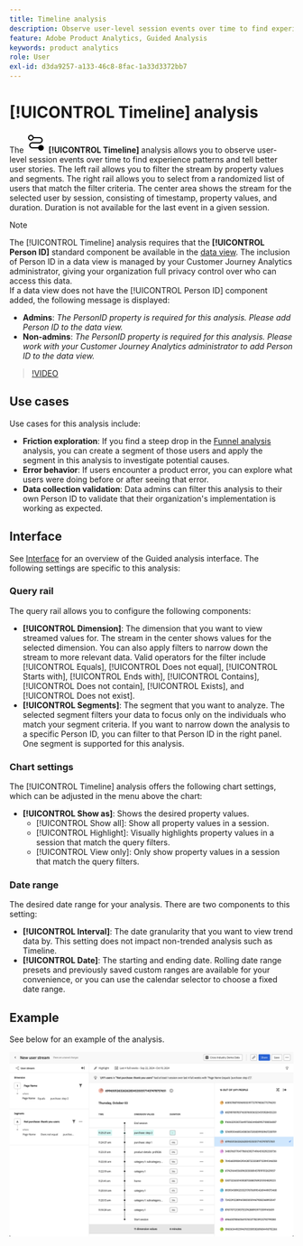 ```yaml
---
title: Timeline analysis
description: Observe user-level session events over time to find experience patterns.
feature: Adobe Product Analytics, Guided Analysis
keywords: product analytics
role: User
exl-id: d3da9257-a133-46c8-8fac-1a33d3372bb7
---
```

# [!UICONTROL Timeline] analysis

The ![Timeline](/help/assets/icons/Timeline.svg) **[!UICONTROL Timeline]** analysis allows you to observe user-level session events over time to find experience patterns and tell better user stories. The left rail allows you to filter the stream by property values and segments. The right rail allows you to select from a randomized list of users that match the filter criteria. The center area shows the stream for the selected user by session, consisting of timestamp, property values, and duration. Duration is not available for the last event in a given session.


>[!NOTE]
>
>The [!UICONTROL Timeline] analysis requires that the **[!UICONTROL Person ID]** standard component be available in the [data view](/help/data-views/component-reference.md#optional). The inclusion of Person ID in a data view is managed by your Customer Journey Analytics administrator, giving your organization full privacy control over who can access this data.
><br/>If a data view does not have the [!UICONTROL Person ID] component added, the following message is displayed:
>
>* **Admins**: *The PersonID property is required for this analysis. Please add Person ID to the data view.*
>* **Non-admins**: *The PersonID property is required for this analysis. Please work with your Customer Journey Analytics administrator to add Person ID to the data view.*

>[!VIDEO](https://video.tv.adobe.com/v/3427810/?learn=on)



## Use cases

Use cases for this analysis include:

* **Friction exploration**: If you find a steep drop in the [Funnel analysis](funnel.md) analysis, you can create a segment of those users and apply the segment in this analysis to investigate potential causes.
* **Error behavior**: If users encounter a product error, you can explore what users were doing before or after seeing that error.
* **Data collection validation**: Data admins can filter this analysis to their own Person ID to validate that their organization's implementation is working as expected.

## Interface

See [Interface](../overview.md#interface) for an overview of the Guided analysis interface. The following settings are specific to this analysis:

### Query rail

The query rail allows you to configure the following components:

* **[!UICONTROL Dimension]**: The dimension that you want to view streamed values for. The stream in the center shows values for the selected dimension. You can also apply filters to narrow down the stream to more relevant data. Valid operators for the filter include [!UICONTROL Equals], [!UICONTROL Does not equal], [!UICONTROL Starts with], [!UICONTROL Ends with], [!UICONTROL Contains], [!UICONTROL Does not contain], [!UICONTROL Exists], and [!UICONTROL Does not exist].
* **[!UICONTROL Segments]**: The segment that you want to analyze. The selected segment filters your data to focus only on the individuals who match your segment criteria. If you want to narrow down the analysis to a specific Person ID, you can filter to that Person ID in the right panel. One segment is supported for this analysis. 

### Chart settings

The [!UICONTROL Timeline] analysis offers the following chart settings, which can be adjusted in the menu above the chart:

* **[!UICONTROL Show as]**: Shows the desired property values.
  * [!UICONTROL Show all]: Show all property values in a session.
  * [!UICONTROL Highlight]: Visually highlights property values in a session that match the query filters.
  * [!UICONTROL View only]: Only show property values in a session that match the query filters.

### Date range

The desired date range for your analysis. There are two components to this setting:

* **[!UICONTROL Interval]**: The date granularity that you want to view trend data by. This setting does not impact non-trended analysis such as Timeline.
* **[!UICONTROL Date]**: The starting and ending date. Rolling date range presets and previously saved custom ranges are available for your convenience, or you can use the calendar selector to choose a fixed date range.


## Example

See below for an example of the analysis.

![Timeline](../assets/timeline-new.png)
